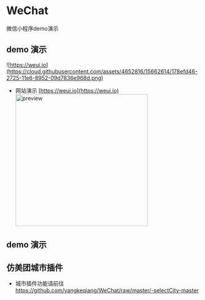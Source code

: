 # WeChat
微信小程序demo演示
## demo 演示
![https://weui.io](https://cloud.githubusercontent.com/assets/4652816/15662614/178efd46-2725-11e6-8952-09d7836e968d.png)<br>
- 网站演示  [https://weui.io](https://weui.io)<br>
<img src='https://cloud.githubusercontent.com/assets/2395166/20168869/48a75b02-a75f-11e6-89aa-503d65c8ad8e.png' width='344' alt='preview' /><br>
## demo 演示
## 仿美团城市插件
* 城市插件功能请前往  <https://github.com/yangkeqiang/WeChat/raw/master/-selectCity-master>

